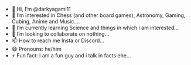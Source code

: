 - 👋 Hi, I’m @darkyagami11
- 👀 I’m interested in Chess (and other board games), Astronomy, Gaming, Cubing, Anime and Music....
- 🌱 I’m currently learning Science and things in which i am interested...
- 💞️ I’m looking to collaborate on nothing...
- 📫 How to reach me Insta or Discord...
- 😄 Pronouns: he/him
- ⚡ Fun fact: I am a fun guy and i talk in facts ehe...

<!---
darkyagami11/darkyagami11 is a ✨ special ✨ repository because its `README.md` (this file) appears on your GitHub profile.
You can click the Preview link to take a look at your changes.
--->
